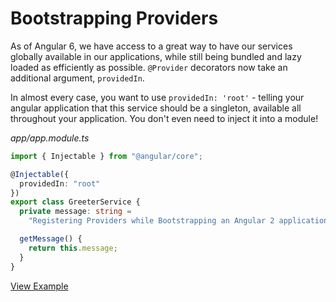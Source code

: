 # Bootstrapping Providers

As of Angular 6, we have access to a great way to have our services globally available in our applications, while still being bundled and lazy loaded as efficiently as possible.
`@Provider` decorators now take an additional argument, `providedIn`.

In almost every case, you want to use `providedIn: 'root'` - telling your angular application that this service should be a singleton, available all throughout your application. You don't even need to inject it into a module!


_app/app.module.ts_

```typescript
import { Injectable } from "@angular/core";

@Injectable({
  providedIn: "root"
})
export class GreeterService {
  private message: string =
    "Registering Providers while Bootstrapping an Angular 2 application!";

  getMessage() {
    return this.message;
  }
}
```

[View Example](https://codesandbox.io/embed/bootstrapping-providers-f6g6g?fontsize=14&hidenavigation=1&theme=dark)

